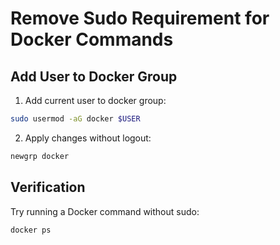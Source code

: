 # Remove Sudo Requirement for Docker Commands

## Add User to Docker Group

1. Add current user to docker group:
```bash
sudo usermod -aG docker $USER
```

2. Apply changes without logout:
```bash
newgrp docker
```

## Verification
Try running a Docker command without sudo:
```bash
docker ps
```